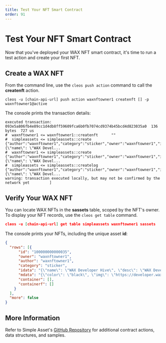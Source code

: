 ```yaml
---
title: Test Your NFT Smart Contract 
order: 91
---
```


# Test Your NFT Smart Contract 

Now that you've deployed your WAX NFT smart contract, it's time to run a test action and create your first NFT.

## Create a WAX NFT

From the command line, use the `cleos push action` command to call the **createnft** action.

```shell
cleos -u [chain-api-url] push action waxnftowner1 createnft [] -p waxnftowner1@active
```

The console prints the transaction details:

```shell
executed transaction: 093e5a806fb4e89cc1d4db8ff59609fca6b0fb7074cd9374b45bcd4d823035a0  136 bytes  727 us
#  waxnftowner1 <= waxnftowner1::createnft      ""
#  simpleassets <= simpleassets::create         {"author":"waxnftowner1","category":"sticker","owner":"waxnftowner1","idata":"{\"name\": \"WAX Devel...
#  waxnftowner1 <= simpleassets::create         {"author":"waxnftowner1","category":"sticker","owner":"waxnftowner1","idata":"{\"name\": \"WAX Devel...
#  simpleassets <= simpleassets::createlog      {"author":"waxnftowner1","category":"sticker","owner":"waxnftowner1","idata":"{\"name\": \"WAX Devel...
warning: transaction executed locally, but may not be confirmed by the network yet         ]
```

## Verify Your WAX NFT

You can locate WAX NFTs in the **sassets** table, scoped by the NFT's owner. To display your NFT records, use the `cleos get table` command.

```json
cleos -u [chain-api-url] get table simpleassets waxnftowner1 sassets  
```

The console prints your NFTs, including the unique asset **id**:

```json
{
  "rows": [{
      "id": "100000000000035",
      "owner": "waxnftowner1",
      "author": "waxnftowner1",
      "category": "sticker",
      "idata": "{\"name\": \"WAX Developer Hive\", \"desc\": \"WAX Developer Hive Sticker\" }",
      "mdata": "{\"color\": \"black\", \"img\": \"https://developer.wax.io/images/wax_sticker.png\" }",
      "container": [],
      "containerf": []
    }
  ],
  "more": false
}     
```

## More Information

Refer to Simple Asset's <a href="https://github.com/CryptoLions/SimpleAssets" target="_blank">GitHub Repository</a> for additional contract actions, data structures, and samples. 



